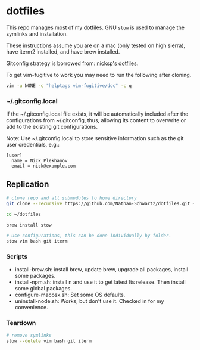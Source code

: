 # dotfiles

This repo manages most of my dotfiles. GNU `stow` is used to manage the symlinks and installation.

These instructions assume you are on a mac (only tested on high sierra), have iterm2 installed, and have brew installed.

Gitconfig strategy is borrowed from: [nicksp's dotfiles](https://github.com/nicksp/dotfiles).


To get vim-fugitive to work you may need to run the following after cloning.
```bash
vim -u NONE -c "helptags vim-fugitive/doc" -c q
```


### ~/.gitconfig.local
If the ~/.gitconfig.local file exists, it will be automatically included after the configurations from ~/.gitconfig, thus, allowing its content to overwrite or add to the existing git configurations.

Note: Use ~/.gitconfig.local to store sensitive information such as the git user credentials, e.g.:
```
[user]
  name = Nick Plekhanov
  email = nick@example.com
```

## Replication
```bash
# clone repo and all submodules to home directory
git clone --recursive https://github.com/Nathan-Schwartz/dotfiles.git ~/dotfiles

cd ~/dotfiles

brew install stow

# Use configurations, this can be done individually by folder.
stow vim bash git iterm
```

### Scripts
- install-brew.sh: install brew, update brew, upgrade all packages, install some packages.
- install-npm.sh: install n and use it to get latest lts release. Then install some global packages.
- configure-macosx.sh: Set some OS defaults.
- uninstall-node.sh: Works, but don't use it. Checked in for my convenience.

### Teardown
```bash
# remove symlinks
stow --delete vim bash git iterm
```
